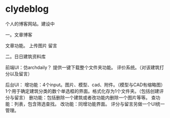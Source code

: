 # clydeblog
个人的博客网站。建设中

一。文章博客

文章功能。
上传图片
留言


二。日日建筑资料库

前端UI：仿archdaily？
提供一键下载整个文件夹功能。
评价系统。（对该建筑打分以及留言）
 
 
后台UI：
增功能：4个input。图片、模型、cad、附件。（模型与CAD有缩略图）1个用于确定建筑分类的数个单选框的界面。格式化存为1个文件夹。（包括创建评分与留言）
删功能：包括删除一个建筑或者改功能内删除一个图片等等。
查功能：列表，包含筛选查找。
改功能：同增功能界面。
评分与留言另做一个UI统一管理。
